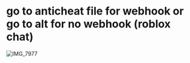 # go to anticheat file for webhook or go to alt for no webhook (roblox chat)

![IMG_7977](https://user-images.githubusercontent.com/121769974/222688165-7a63b2bb-1b9a-4001-b328-709ed95a22b8.jpg)


